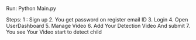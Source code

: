 Run:
Python Main.py

Steps:
1 : Sign up
2. You get password on register email ID
3. Login 
4. Open UserDashboard
5. Manage Video
6. Add Your Detection Video And submit
7. You see Your Video start to detect child
 

